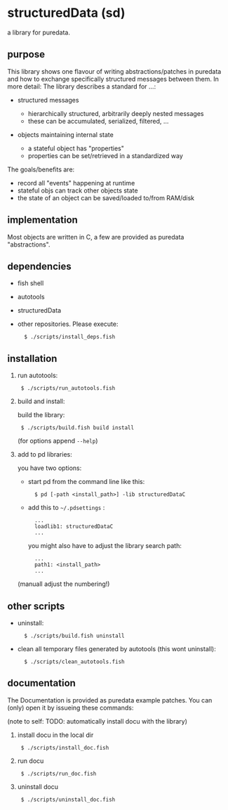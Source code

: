 # structuredData (sd)

a library for puredata.

## purpose

This library shows one flavour of writing abstractions/patches in puredata and how to exchange specifically structured messages between them.
In more detail: The library describes a standard for ...:

- structured messages

	- hierarchically structured, arbitrarily deeply nested messages 
	- these can be accumulated, serialized, filtered, ...

- objects maintaining internal state

	- a stateful object has "properties"
	- properties can be set/retrieved in a standardized way

The goals/benefits are:

- record all "events" happening at runtime
- stateful objs can track other objects state
- the state of an object can be saved/loaded to/from RAM/disk

## implementation

Most objects are written in C, a few are provided as puredata "abstractions".

## dependencies

- fish shell
- autotools
- structuredData
- other repositories. Please execute:

		$ ./scripts/install_deps.fish

## installation

1. run autotools:

		$ ./scripts/run_autotools.fish

2. build and install:

	build the library:

		$ ./scripts/build.fish build install

	(for options append `--help`)

3. add to pd libraries:

	you have two options:

	- start pd from the command line like this:

			$ pd [-path <install_path>] -lib structuredDataC

	- add this to `~/.pdsettings` :

			...
			loadlib1: structuredDataC
			...

		you might also have to adjust the library search path:

			...
			path1: <install_path>
			...

	(manuall adjust the numbering!)

## other scripts

- uninstall:

		$ ./scripts/build.fish uninstall

- clean all temporary files generated by autotools (this wont uninstall):

		$ ./scripts/clean_autotools.fish

## documentation

The Documentation is provided as puredata example patches.
You can (only) open it by issueing these commands:

(note to self: TODO: automatically install docu with the library)

1. install docu in the local dir

		$ ./scripts/install_doc.fish

2. run docu

		$ ./scripts/run_doc.fish

3. uninstall docu

		$ ./scripts/uninstall_doc.fish
